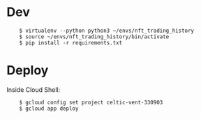 # Dev

```
    $ virtualenv --python python3 ~/envs/nft_trading_history
    $ source ~/envs/nft_trading_history/bin/activate
    $ pip install -r requirements.txt
``` 

# Deploy

Inside Cloud Shell:

```
    $ gcloud config set project celtic-vent-330903
    $ gcloud app deploy
```
